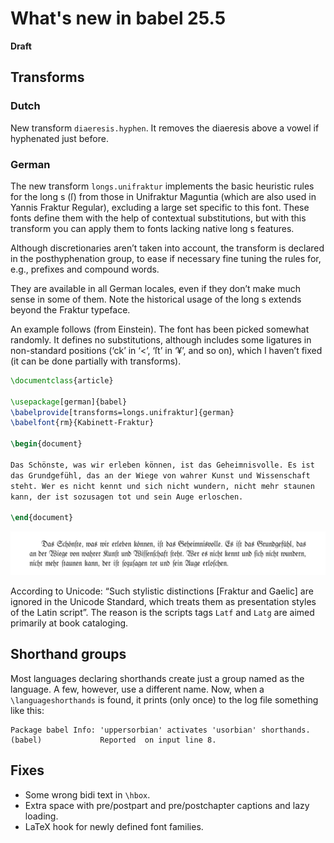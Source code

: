 # What's new in babel 25.5

**Draft** 

## Transforms

### Dutch ###

New transform `diaeresis.hyphen`. It removes the diaeresis above a
vowel if hyphenated just before.
  
### German ###

The new transform `longs.unifraktur` implements the basic heuristic
rules for the long s (ſ) from those in Unifraktur Maguntia (which are
also used in Yannis Fraktur Regular), excluding a large set specific to
this font. These fonts define them with the help of contextual
substitutions, but with this transform you can apply them to fonts
lacking native long s features.

Although discretionaries aren’t taken into account, the transform is
declared in the posthyphenation group, to ease if necessary fine tuning
the rules for, e.g., prefixes and compound words.

They are available in all German locales, even if they don’t make much
sense in some of them. Note the historical usage of the long s extends
beyond the Fraktur typeface.

An example follows (from Einstein). The font has been picked somewhat
randomly. It defines no substitutions, although includes some ligatures
in non-standard positions (‘ck’ in ‘<’, ‘ſt’ in ‘¥’, and so on), which I
haven’t fixed (it can be done partially with transforms).

```tex
\documentclass{article}

\usepackage[german]{babel}
\babelprovide[transforms=longs.unifraktur]{german}
\babelfont{rm}{Kabinett-Fraktur}

\begin{document}

Das Schönste, was wir erleben können, ist das Geheimnisvolle. Es ist
das Grundgefühl, das an der Wiege von wahrer Kunst und Wissenschaft
steht. Wer es nicht kennt und sich nicht wundern, nicht mehr staunen
kann, der ist sozusagen tot und sein Auge erloschen.

\end{document}
```
![](../media/fraktur-einstein.png)

According to Unicode: “Such stylistic distinctions [Fraktur and Gaelic]
are ignored in the Unicode Standard, which treats them as presentation
styles of the Latin script”. The reason is the scripts tags `Latf` and
`Latg` are aimed primarily at book cataloging. 

## Shorthand groups

Most languages declaring shorthands create just a group named as the
language. A few, however, use a different name. Now, when a
`\languageshorthands` is found, it prints (only once) to the log file
something like this:
```
Package babel Info: 'uppersorbian' activates 'usorbian' shorthands.
(babel)             Reported  on input line 8.
```

## Fixes

* Some wrong bidi text in `\hbox`.
* Extra space with pre/postpart and pre/postchapter captions and lazy loading. 
* LaTeX hook for newly defined font families.